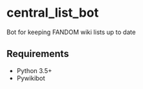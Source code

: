 # central_list_bot
Bot for keeping FANDOM wiki lists up to date

## Requirements
* Python 3.5+
* Pywikibot